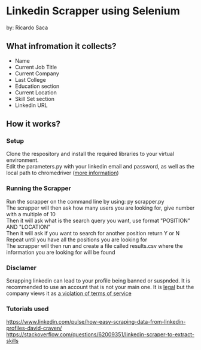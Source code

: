 # Linkedin Scrapper using Selenium
by: Ricardo Saca

## What infromation it collects?
* Name
* Current Job Title
* Current Company
* Last College
* Education section
* Current Location
* Skill Set section
* Linkedin URL

## How it works?
### Setup
Clone the respository and install the required libraries to your virtual environment. <br>
Edit the parameters.py with your linkedin email and password, as well as the local path to chromedriver ([more information](https://chromedriver.chromium.org/getting-started))

### Running the Scrapper
Run the scrapper on the command line by using: py scrapper.py <br>
The scrapper will then ask how many users you are looking for, give number with a multiple of 10 <br>
Then it will ask what is the search query you want, use format "POSITION" AND "LOCATION" <br>
Then it will ask if you want to search for another position return Y or N <br>
Repeat until you have all the positions you are looking for <br>
The scrapper will then run and create a file called results.csv where the information you are looking for will be found

### Disclamer
Scrapping linkedin can lead to your profile being banned or suspnded. It is recommended to use an account that is not your main one.
It is [legal](https://www.forbes.com/sites/emmawoollacott/2019/09/10/linkedin-data-scraping-ruled-legal/#:~:text=A%20court%20has%20ruled%20that,that%20this%20violates%20user%20privacy.) but the company views it as [a violation of terms of service](https://news.linkedin.com/2021/april/an-update-from-linkedin)

### Tutorials used
https://www.linkedin.com/pulse/how-easy-scraping-data-from-linkedin-profiles-david-craven/
https://stackoverflow.com/questions/62009351/linkedin-scraper-to-extract-skills


